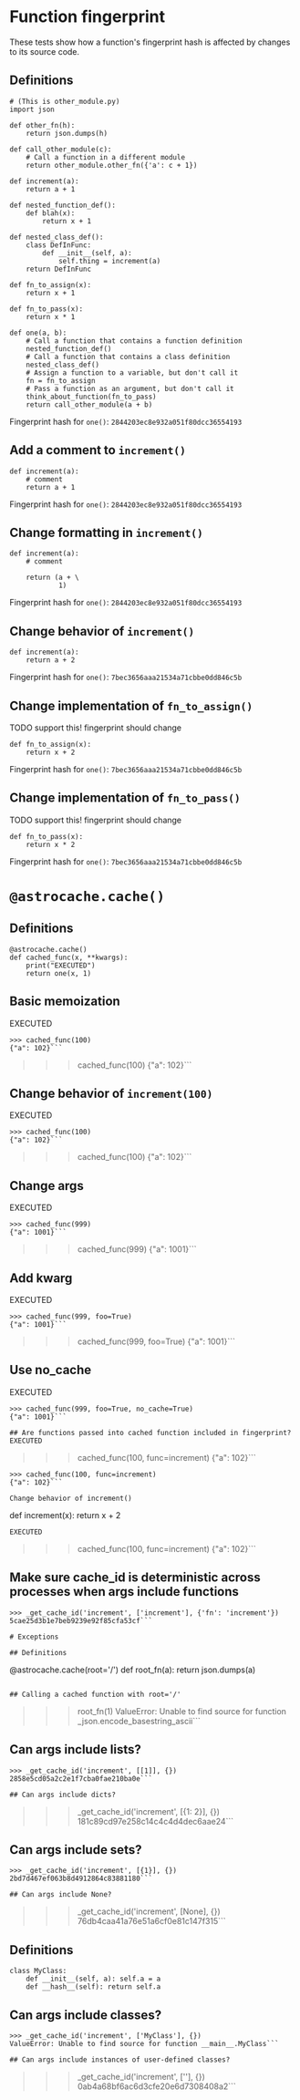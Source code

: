 
# Function fingerprint

These tests show how a function's fingerprint hash is affected by changes to its
source code.

## Definitions
```
# (This is other_module.py)
import json

def other_fn(h):
    return json.dumps(h)
```
```
def call_other_module(c):
    # Call a function in a different module
    return other_module.other_fn({'a': c + 1})
```
```
def increment(a):
    return a + 1
```
```
def nested_function_def():
    def blah(x):
        return x + 1
```
```
def nested_class_def():
    class DefInFunc:
        def __init__(self, a):
            self.thing = increment(a)
    return DefInFunc
```
```
def fn_to_assign(x):
    return x + 1
```
```
def fn_to_pass(x):
    return x * 1
```
```
def one(a, b):
    # Call a function that contains a function definition
    nested_function_def()
    # Call a function that contains a class definition
    nested_class_def()
    # Assign a function to a variable, but don't call it
    fn = fn_to_assign
    # Pass a function as an argument, but don't call it
    think_about_function(fn_to_pass)
    return call_other_module(a + b)
```
Fingerprint hash for `one()`: `2844203ec8e932a051f80dcc36554193`

## Add a comment to `increment()`
```
def increment(a):
    # comment
    return a + 1
```
Fingerprint hash for `one()`: `2844203ec8e932a051f80dcc36554193`

## Change formatting in `increment()`
```
def increment(a):
    # comment

    return (a + \
            1)
```
Fingerprint hash for `one()`: `2844203ec8e932a051f80dcc36554193`

## Change behavior of `increment()`
```
def increment(a):
    return a + 2
```
Fingerprint hash for `one()`: `7bec3656aaa21534a71cbbe0dd846c5b`

## Change implementation of `fn_to_assign()`

TODO support this! fingerprint should change
```
def fn_to_assign(x):
    return x + 2
```
Fingerprint hash for `one()`: `7bec3656aaa21534a71cbbe0dd846c5b`

## Change implementation of `fn_to_pass()`

TODO support this! fingerprint should change
```
def fn_to_pass(x):
    return x * 2
```
Fingerprint hash for `one()`: `7bec3656aaa21534a71cbbe0dd846c5b`

# `@astrocache.cache()`

## Definitions
```
@astrocache.cache()
def cached_func(x, **kwargs):
    print("EXECUTED")
    return one(x, 1)
```

## Basic memoization
EXECUTED
```
>>> cached_func(100)
{"a": 102}```
```
>>> cached_func(100)
{"a": 102}```

## Change behavior of `increment(100)`
EXECUTED
```
>>> cached_func(100)
{"a": 102}```
```
>>> cached_func(100)
{"a": 102}```

## Change args
EXECUTED
```
>>> cached_func(999)
{"a": 1001}```
```
>>> cached_func(999)
{"a": 1001}```

## Add kwarg
EXECUTED
```
>>> cached_func(999, foo=True)
{"a": 1001}```
```
>>> cached_func(999, foo=True)
{"a": 1001}```

## Use no_cache
EXECUTED
```
>>> cached_func(999, foo=True, no_cache=True)
{"a": 1001}```

## Are functions passed into cached function included in fingerprint?
EXECUTED
```
>>> cached_func(100, func=increment)
{"a": 102}```
```
>>> cached_func(100, func=increment)
{"a": 102}```

Change behavior of increment()
```
def increment(x):
    return x + 2
```
EXECUTED
```
>>> cached_func(100, func=increment)
{"a": 102}```

## Make sure cache_id is deterministic across processes when args include functions
```
>>> _get_cache_id('increment', ['increment'], {'fn': 'increment'})
5cae25d3b1e7beb9239e92f85cfa53cf```

# Exceptions

## Definitions
```
@astrocache.cache(root='/')
def root_fn(a):
    return json.dumps(a)
```

## Calling a cached function with root='/'
```
>>> root_fn(1)
ValueError: Unable to find source for function _json.encode_basestring_ascii```

## Can args include lists?
```
>>> _get_cache_id('increment', [[1]], {})
2858e5cd05a2c2e1f7cba0fae210ba0e```

## Can args include dicts?
```
>>> _get_cache_id('increment', [{1: 2}], {})
181c89cd97e258c14c4c4d4dec6aae24```

## Can args include sets?
```
>>> _get_cache_id('increment', [{1}], {})
2bd7d467ef063b8d4912864c83881180```

## Can args include None?
```
>>> _get_cache_id('increment', [None], {})
76db4caa41a76e51a6cf0e81c147f315```

## Definitions
```
class MyClass:
    def __init__(self, a): self.a = a
    def __hash__(self): return self.a
```

## Can args include classes?
```
>>> _get_cache_id('increment', ['MyClass'], {})
ValueError: Unable to find source for function __main__.MyClass```

## Can args include instances of user-defined classes?
```
>>> _get_cache_id('increment', ['<MyClass instance>'], {})
0ab4a68bf6ac6d3cfe20e6d7308408a2```
